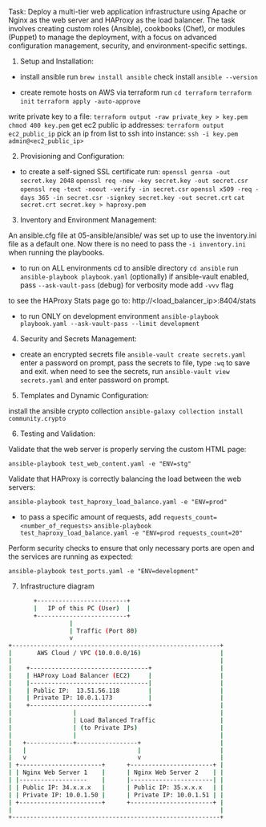 Task:
 Deploy a multi-tier web application infrastructure using Apache or Nginx as the web server and HAProxy as the load balancer. The task involves creating custom roles (Ansible), cookbooks (Chef), or modules (Puppet) to manage the deployment, with a focus on advanced configuration management, security, and environment-specific settings.
 

1. Setup and Installation:
* install ansible
run ```brew install ansible```
check install ```ansible --version```

* create remote hosts on AWS via terraform
run ```cd terraform```
```terraform init```
```terraform apply -auto-approve```

write private key to a file:
```terraform output -raw private_key > key.pem```
```chmod 400 key.pem```
get ec2 public ip addresses:
```terraform output ec2_public_ip```
pick an ip from list to ssh into instance:
```ssh -i key.pem admin@<ec2_public_ip>```

2. Provisioning and Configuration:
* to create a self-signed SSL certificate run:
```openssl genrsa -out secret.key 2048```
```openssl req -new -key secret.key -out secret.csr```
```openssl req -text -noout -verify -in secret.csr```
```openssl x509 -req -days 365 -in secret.csr -signkey secret.key -out secret.crt```
```cat secret.crt secret.key > haproxy.pem```

3. Inventory and Environment Management:

An ansible.cfg file at 05-ansible/ansible/ was set up to use the inventory.ini file as a default one.
Now there is no need to pass the ```-i inventory.ini``` when running the playbooks.

* to run on ALL environments
cd to ansible directory ```cd ansible```
run ```ansible-playbook playbook.yaml```
(optionally) if ansible-vault enabled, pass ```--ask-vault-pass```
(debug) for verbosity mode add ```-vvv``` flag

to see the HAProxy Stats page go to:
http://<load_balancer_ip>:8404/stats

* to run ONLY on development environment
```ansible-playbook playbook.yaml --ask-vault-pass --limit development```


4. Security and Secrets Management:
* create an encrypted secrets file
```ansible-vault create secrets.yaml```
enter a password on prompt, pass the secrets to file, type `:wq` to save and exit.
when need to see the secrets, run ```ansible-vault view secrets.yaml``` and enter password on prompt.


5. Templates and Dynamic Configuration:

install the ansible crypto collection
```ansible-galaxy collection install community.crypto```


6. Testing and Validation:

Validate that the web server is properly serving the custom HTML page:

```ansible-playbook test_web_content.yaml -e "ENV=stg"```

Validate that HAProxy is correctly balancing the load between the web servers:

```ansible-playbook test_haproxy_load_balance.yaml -e "ENV=prod"```

* to pass a specific amount of requests, add `requests_count=<number_of_requests>`
```ansible-playbook test_haproxy_load_balance.yaml -e "ENV=prod requests_count=20"```

Perform security checks to ensure that only necessary ports are open and the services are running as expected:

```ansible-playbook test_ports.yaml -e "ENV=development"```


7. Infrastructure diagram

```bash
       +-------------------------+
       |   IP of this PC (User)  |
       +-------------------------+
                 |
                 | Traffic (Port 80)
                 v
+----------------------------------------------------------+
|       AWS Cloud / VPC (10.0.0.0/16)                      |
|                                                          |
|    +---------------------------------+                   |
|    | HAProxy Load Balancer (EC2)     |                   |
|    |---------------------------------|                   |
|    | Public IP:  13.51.56.118        |                   |
|    | Private IP: 10.0.1.173          |                   |
|    +---------------------------------+                   |
|                 |                                        |
|                 | Load Balanced Traffic                  |
|                 | (to Private IPs)                       |
|                 |                                        |
|   +-------------+-----------------+                      |
|   |                               |                      |
|   v                               v                      |
| +-----------------------+      +-----------------------+ |
| | Nginx Web Server 1    |      | Nginx Web Server 2    | |
| |-------------------    |      |-----------------------| |
| | Public IP: 34.x.x.x   |      | Public IP: 35.x.x.x   | |
| | Private IP: 10.0.1.50 |      | Private IP: 10.0.1.51 | |
| +-----------------------+      +-----------------------+ |
|                                                          |
+----------------------------------------------------------+
```
